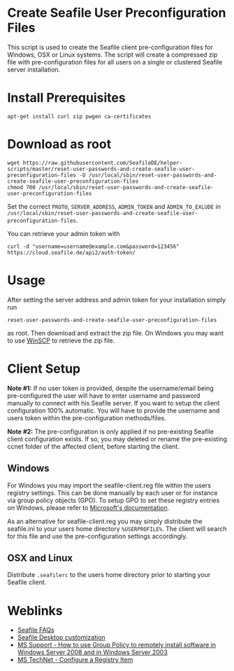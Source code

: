 # Create Seafile User Preconfiguration Files
This script is used to create the Seafile client pre-configuration files for Windows, OSX or Linux systems. The script will create a compressed zip file with pre-configuration files for all users on a single or clustered Seafile server installation.


# Install Prerequisites
```
apt-get install curl zip pwgen ca-certificates
```


# Download as root
```
wget https://raw.githubusercontent.com/SeafileDE/helper-scripts/master/reset-user-passwords-and-create-seafile-user-preconfiguration-files -O /usr/local/sbin/reset-user-passwords-and-create-seafile-user-preconfiguration-files
chmod 700 /usr/local/sbin/reset-user-passwords-and-create-seafile-user-preconfiguration-files
```

Set the correct `PROTO`, `SERVER_ADDRESS`, `ADMIN_TOKEN` and `ADMIN_TO_EXLUDE` in `/usr/local/sbin/reset-user-passwords-and-create-seafile-user-preconfiguration-files`.

You can retrieve your admin token with 
```
curl -d "username=username@example.com&password=123456" https://cloud.seafile.de/api2/auth-token/
``` 


# Usage
After setting the server address and admin token for your installation simply run 
```
reset-user-passwords-and-create-seafile-user-preconfiguration-files
```
as root. Then download and extract the zip file. On Windows you may want to use [WinSCP](https://winscp.net/) to retrieve the zip file.


# Client Setup

**Note #1:** If no user token is provided, despite the username/email being pre-configured the user will have to enter username and password manually to connect with his Seafile server. If you want to setup the client configuration 100% automatic. You will have to provide the username and users token within the pre-configuration methods/files.

**Note #2:** The pre-configuration is only applied if no pre-existing Seafile client configuration exists. If so, you may deleted or rename the pre-existing ccnet folder of the affected client, before starting the client.

## Windows
For Windows you may import the seafile-client.reg file within the users registry settings. This can be done manually by each user or for instance via group policy objects (GPO). To setup GPO to set these registry entries on Windows, please refer to [Microsoft's documentation](https://technet.microsoft.com/en-us/library/cc753092.aspx).

As an alternative for seafile-client.reg you may simply distribute the seafile.ini to your users home directory `%USERPROFILE%`. The client will search for this file and use the pre-configuration settings accordingly. 

## OSX and Linux
Distribute `.seafilerc` to the users home directory prior to starting your Seafile client.


# Weblinks
- [Seafile FAQs](http://manual.seafile.com/faq.html)
- [Seafile Desktop customization](http://manual.seafile.com/config/desktop_customization.html)
- [MS Support - How to use Group Policy to remotely install software in Windows Server 2008 and in Windows Server 2003](https://support.microsoft.com/en-us/kb/816102)
- [MS TechNet - Configure a Registry Item](https://technet.microsoft.com/en-us/library/cc753092.aspx)
